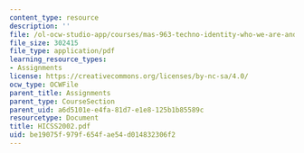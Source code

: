 ```yaml
---
content_type: resource
description: ''
file: /ol-ocw-studio-app/courses/mas-963-techno-identity-who-we-are-and-how-we-perceive-ourselves-and-others-spring-2002/be19075f979f654fae54d014832306f2_HICSS2002.pdf
file_size: 302415
file_type: application/pdf
learning_resource_types:
- Assignments
license: https://creativecommons.org/licenses/by-nc-sa/4.0/
ocw_type: OCWFile
parent_title: Assignments
parent_type: CourseSection
parent_uid: a6d5101e-e4fa-81d7-e1e8-125b1b85589c
resourcetype: Document
title: HICSS2002.pdf
uid: be19075f-979f-654f-ae54-d014832306f2
---
```

